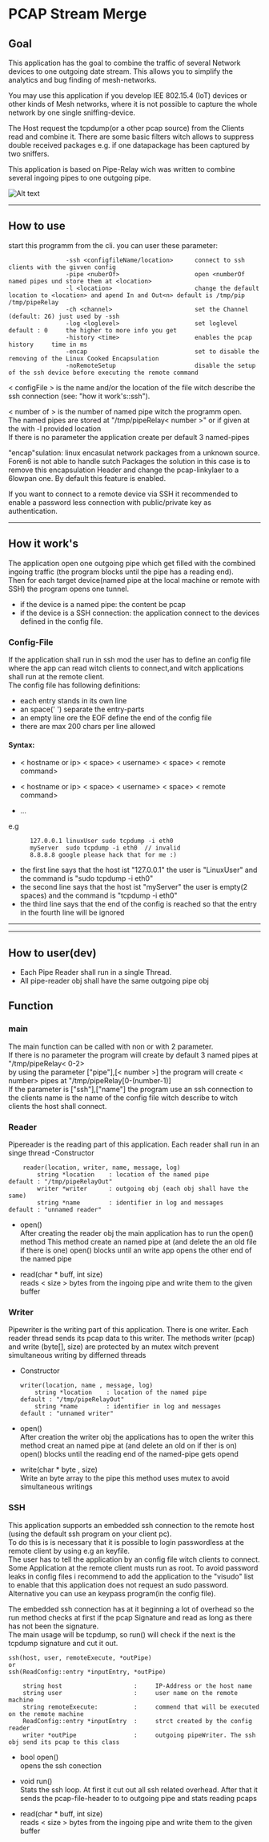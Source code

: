 # PCAP Stream Merge 
## Goal   
This application has the goal to combine the traffic of several Network devices to one outgoing date stream. 
This allows you to simplify the analytics and bug finding of mesh-networks.

You may use this application if you develop IEE 802.15.4 (IoT) devices or other kinds of Mesh networks,
 where it is not possible to capture the whole network by one single sniffing-device.  

The Host request the tcpdump(or a other pcap source) from the Clients read and combine it.
There are some basic filters witch allows to suppress double received packages e.g. if one datapackage has been captured by two 
sniffers.

This application is based on Pipe-Relay wich was written to combine several ingoing pipes to one outgoing pipe.

![Alt text](pic/img.PNG?raw=true "structure")

***
## How to use
start this programm from the cli. 
you can user these parameter:
            
                    -ssh <configfileName/location>      connect to ssh clients with the givven config
                    -pipe <nuberOf>                     open <numberOf named pipes und store them at <location>
                    -l <location>                       change the default location to <location> and apend In and Out<n> default is /tmp/pip /tmp/pipeRelay
                    -ch <channel>                       set the Channel (default: 26) just used by -ssh
                    -log <loglevel>                     set loglevel default : 0     the higher to more info you get 
                    -history <time>                     enables the pcap history     time in ms 
                    -encap                              set to disable the removing of the Linux Cooked Encapsulation 
                    -noRemoteSetup                      disable the setup of the ssh device before executing the remote command


            
   < configFile > is the name and/or the location of the file witch describe the ssh connection (see: "how it work's::ssh").
   
   < number of > is the number of named pipe witch the programm open.   
          The named pipes are stored at "/tmp/pipeRelay< number >" or if given at the with -l provided location   
          If there is no parameter the application create per default 3 named-pipes
          
   "encap"sulation: linux encasulat network packages from a unknown source. Foren6 is not able to handle sutch Packages
   the solution in this case is to remove this encapsulation Header and change the pcap-linkylaer to a 6lowpan one.
   By default this feature is enabled.
   
   If you want to connect to a remote device via SSH it recommended to enable a password less connection with 
   public/private key as authentication. 

***
## How it work's
The application open one outgoing pipe which get filled with the combined ingoing traffic (the program blocks until 
the pipe has a reading end).    
Then for each target device(named pipe at the local machine or remote with SSH) the program opens one tunnel.   
* if the device is a named pipe: the content  be pcap
* if the device is a SSH connection: the application connect to the devices defined in the config file.
### Config-File
If the application shall run in ssh mod the user has to define an config file where the app can read witch clients to 
connect,and witch applications shall run at the remote client.   
The config file has following definitions:   
- each entry stands in its own line
- an space(' ') separate the entry-parts
- an empty line ore the EOF define the end of the config file
- there are max 200 chars per line allowed   

#### Syntax:   
* < hostname or ip> < space> < username> < space> < remote command>    <line end>

* < hostname or ip> < space> < username> < space> < remote command>   <line end>

* ...   
   
e.g   

          127.0.0.1 linuxUser sudo tcpdump -i eth0
          myServer  sudo tcpdump -i eth0  // invalid          
          8.8.8.8 google please hack that for me :)   
          
* the first line says that the host ist "127.0.0.1" the user is "LinuxUser" and the command is "sudo tcpdump -i eth0"   
* the second line says that the host ist "myServer" the user is empty(2 spaces)   and the command is "tcpdump -i eth0"    
* the third line says that the end of the config is reached so that the entry in the fourth line will be ignored     
   
***
***
## How to user(dev) 

-   Each Pipe Reader shall run in a single Thread. 
-   All pipe-reader obj shall have the same outgoing pipe obj
   
## Function   

### main
The main function can be called with non or with 2 parameter.   
If there is no parameter the program will create by default 3 named pipes at "/tmp/pipeRelay< 0-2>   
by using the parameter ["pipe"],[< number >]  the program will create < number> pipes at "/tmp/pipeRelay[0-(number-1)]   
If the parameter is ["ssh"],["name"] the program use an ssh connection to the clients name is the name of the config file
  witch describe to witch clients the host shall connect.   
   
### Reader
Pipereader is the reading part of this application. 
Each reader shall run in an singe thread 
-Constructor
     
        reader(location, writer, name, message, log)
            string *location    : location of the named pipe               default : "/tmp/pipeRelayOut"
            writer *writer      : outgoing obj (each obj shall have the same)
            string *name        : identifier in log and messages           default : "unnamed reader"
                                         
        
- open()   
    After creating the reader obj the main application has to run the open() method 
    This method create an named pipe at <location> (and delete the an old file if there is one)
    open() blocks until an write app opens the other end of the named pipe
    
- read(char * buff, int size)   
   reads < size > bytes from the ingoing pipe and write them to the given buffer
 
### Writer
Pipewriter is the writing part of this application.
There is one writer. 
Each reader thread sends its pcap data to this writer. The methods writer (pcap) and write (byte[], size) are 
protected by an mutex witch prevent simultaneous writing by differned threads 
-   Constructor

        writer(location, name , message, log)
            string *location    : location of the named pipe                default : "/tmp/pipeRelayOut"
            string *name        : identifier in log and messages            default : "unnamed writer"
        
-   open()   
        After creation the writer obj the applications has to open the writer
        this method creat an named pipe at <location> (and delete an old on if ther is on)
        open() blocks until the reading end of the named-pipe gets opend
-   write(char * byte , size)   
        Write an byte array to the pipe
        this method uses mutex to avoid simultaneous writings
        
  

 
### SSH
This application supports an embedded ssh connection to the remote host (using the default ssh program on your client pc).   
To do this is is necessary that it is possible to login passwordless at the remote client by using e.g an keyfile.   
The user has to tell the application by an config file witch clients to connect.  
Some Application at the remote client musts run as root.
To avoid password leaks in config files i recommend to add the application to the "visudo" list to enable that this application 
does not request an sudo password.   
Alternative you can use an keypass program(in the config file).   
   
The embedded ssh connection has at it beginning a lot of overhead so the run method checks at first if the 
pcap Signature and read as long as there has not been the signature.   
The main usage will be tcpdump, so run() will check if the next is the tcpdump signature and cut it out.
    
    ssh(host, user, remoteExecute, *outPipe)
    or
    ssh(ReadConfig::entry *inputEntry, *outPipe) 
    
        string host                    :     IP-Address or the host name 
        string user                    :     user name on the remote machine
        string remoteExecute:          :     commend that will be executed on the remote machine
        ReadConfig::entry *inputEntry  :     strct created by the config reader
        writer *outPipe                :     outgoing pipeWriter. The ssh obj send its pcap to this class

* bool open()   
opens the ssh conection    
  
* void run()    
Stats the ssh loop. At first it cut out all ssh related overhead. After that it sends the pcap-file-header to to outgoing pipe 
and stats reading pcaps

* read(char * buff, int size)   
   reads < size > bytes from the ingoing pipe and write them to the given buffer
 

